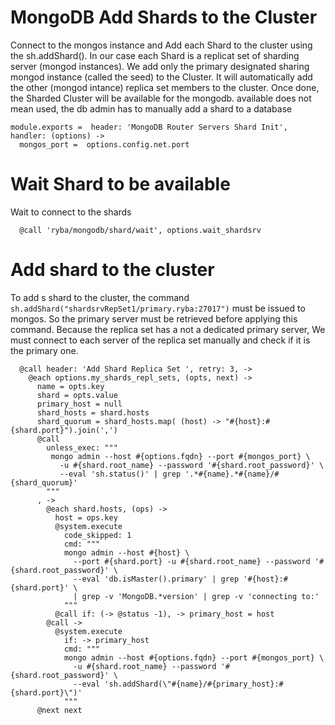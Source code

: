 
# MongoDB Add Shards to the Cluster


 Connect to the mongos instance and Add each Shard to the cluster using the sh.addShard().
 In our case each Shard is a replicat set of sharding server (mongod instances).
 We add only the primary designated sharing mongod instance (called the seed) to the Cluster.
 It will automatically add the other (mongod intance) replica set members to the cluster.
 Once done, the Sharded Cluster will be available for the mongodb.
 available does not mean used, the db admin has to manually add a shard to a database

    module.exports =  header: 'MongoDB Router Servers Shard Init', handler: (options) ->
      mongos_port =  options.config.net.port

# Wait Shard to be available

Wait to connect to the shards

      @call 'ryba/mongodb/shard/wait', options.wait_shardsrv

# Add shard to the cluster

To add s shard to the cluster, the command `sh.addShard("shardsrvRepSet1/primary.ryba:27017")`
must be issued to mongos.
So the primary server must be retrieved before applying this command. Because the replica set has a not a dedicated primary server,
We must connect to each server of the replica set manually and check if it is the primary one.


      @call header: 'Add Shard Replica Set ', retry: 3, ->
        @each options.my_shards_repl_sets, (opts, next) ->
          name = opts.key
          shard = opts.value
          primary_host = null
          shard_hosts = shard.hosts
          shard_quorum = shard_hosts.map( (host) -> "#{host}:#{shard.port}").join(',')
          @call
            unless_exec: """
             mongo admin --host #{options.fqdn} --port #{mongos_port} \
               -u #{shard.root_name} --password '#{shard.root_password}' \
               --eval 'sh.status()' | grep '.*#{name}.*#{name}/#{shard_quorum}'
            """
          , ->
            @each shard.hosts, (ops) ->
              host = ops.key
              @system.execute
                code_skipped: 1
                cmd: """
                mongo admin --host #{host} \
                  --port #{shard.port} -u #{shard.root_name} --password '#{shard.root_password}' \
                  --eval 'db.isMaster().primary' | grep '#{host}:#{shard.port}' \
                  | grep -v 'MongoDB.*version' | grep -v 'connecting to:'
                """
              @call if: (-> @status -1), -> primary_host = host
            @call ->
              @system.execute
                if: -> primary_host
                cmd: """
                mongo admin --host #{options.fqdn} --port #{mongos_port} \
                  -u #{shard.root_name} --password '#{shard.root_password}' \
                  --eval 'sh.addShard(\"#{name}/#{primary_host}:#{shard.port}\")'
                """
          @next next
